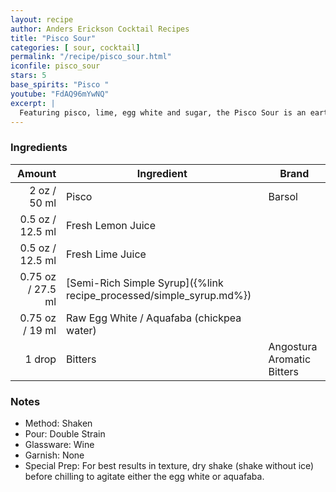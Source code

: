 ```yaml
---
layout: recipe
author: Anders Erickson Cocktail Recipes
title: "Pisco Sour"
categories: [ sour, cocktail]
permalink: "/recipe/pisco_sour.html"
iconfile: pisco_sour
stars: 5
base_spirits: "Pisco "
youtube: "FdAQ96mYwNQ"
excerpt: |
  Featuring pisco, lime, egg white and sugar, the Pisco Sour is an earthy and refreshing drink. It’s also the national cocktail of Peru and Chile.
---
```


### Ingredients

|  Amount | Ingredient                                                | Brand                      |
| ------: | --------------------------------------------------------- | -------------------------- |
|    2 oz / 50 ml | Pisco                                                     | Barsol                     |
|  0.5 oz / 12.5 ml | Fresh Lemon Juice                                         |
|  0.5 oz / 12.5 ml | Fresh Lime Juice                                          |
| 0.75 oz / 27.5 ml | [Semi-Rich Simple Syrup]({%link recipe_processed/simple_syrup.md%}) |
| 0.75 oz / 19 ml | Raw Egg White / Aquafaba (chickpea water)                 |
|  1 drop | Bitters                                                   | Angostura Aromatic Bitters |

### Notes

- Method: Shaken
- Pour: Double Strain
- Glassware: Wine
- Garnish: None
- Special Prep: For best results in texture, dry shake (shake without ice) before chilling to agitate either the egg white or aquafaba.
